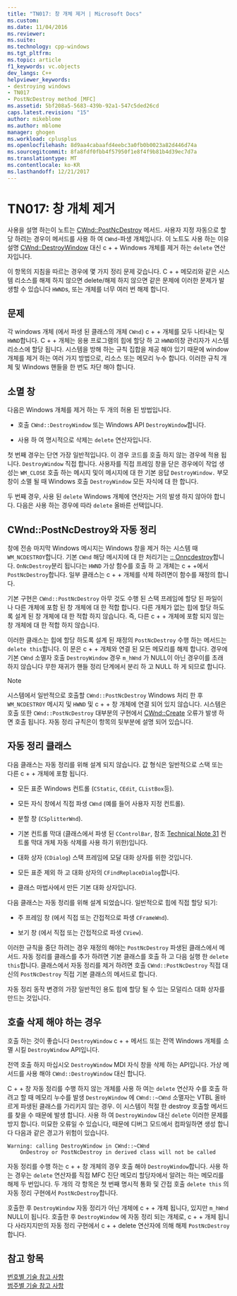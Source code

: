 ```yaml
---
title: "TN017: 창 개체 제거 | Microsoft Docs"
ms.custom: 
ms.date: 11/04/2016
ms.reviewer: 
ms.suite: 
ms.technology: cpp-windows
ms.tgt_pltfrm: 
ms.topic: article
f1_keywords: vc.objects
dev_langs: C++
helpviewer_keywords:
- destroying windows
- TN017
- PostNcDestroy method [MFC]
ms.assetid: 5bf208a5-5683-439b-92a1-547c5ded26cd
caps.latest.revision: "15"
author: mikeblome
ms.author: mblome
manager: ghogen
ms.workload: cplusplus
ms.openlocfilehash: 8d9aa4cabaafd4eebc3a0fb0b0023a82d446d74a
ms.sourcegitcommit: 8fa8fdf0fbb4f57950f1e8f4f9b81b4d39ec7d7a
ms.translationtype: MT
ms.contentlocale: ko-KR
ms.lasthandoff: 12/21/2017
---
```

# <a name="tn017-destroying-window-objects"></a>TN017: 창 개체 제거
사용을 설명 하는이 노트는 [CWnd::PostNcDestroy](../mfc/reference/cwnd-class.md#postncdestroy) 메서드. 사용자 지정 자동으로 할당 하려는 경우이 메서드를 사용 하 여 `CWnd`-파생 개체입니다. 이 노트도 사용 하는 이유 설명 [CWnd::DestroyWindow](../mfc/reference/cwnd-class.md#destroywindow) 대신 c + + Windows 개체를 제거 하는 `delete` 연산자입니다.  
  
 이 항목의 지침을 따르는 경우에 몇 가지 정리 문제 갖습니다. C + + 메모리와 같은 시스템 리소스를 해제 하지 않으면 delete/해제 하지 않으면 같은 문제에 이러한 문제가 발생할 수 있습니다 `HWND`s, 또는 개체를 너무 여러 번 해제 합니다.  
  
## <a name="the-problem"></a>문제  
 각 windows 개체 (에서 파생 된 클래스의 개체 `CWnd`) c + + 개체를 모두 나타내는 및 `HWND`합니다. C + + 개체는 응용 프로그램의 힙에 할당 하 고 `HWND`의창 관리자가 시스템 리소스에 할당 됩니다. 시스템을 방해 하는 규칙 집합을 제공 해야 있기 때문에 window 개체를 제거 하는 여러 가지 방법으로, 리소스 또는 메모리 누수 합니다. 이러한 규칙 개체 및 Windows 핸들을 한 번도 차단 해야 합니다.  
  
## <a name="destroying-windows"></a>소멸 창  
 다음은 Windows 개체를 제거 하는 두 개의 허용 된 방법입니다.  
  
-   호출 `CWnd::DestroyWindow` 또는 Windows API `DestroyWindow`합니다.  
  
-   사용 하 여 명시적으로 삭제는 `delete` 연산자입니다.  
  
 첫 번째 경우는 단연 가장 일반적입니다. 이 경우 코드를 호출 하지 않는 경우에 적용 됩니다. `DestroyWindow` 직접 합니다. 사용자를 직접 프레임 창을 닫은 경우에이 작업 생성는 `WM_CLOSE` 호출 하는 메시지 및이 메시지에 대 한 기본 응답 `DestroyWindow.` 부모 창이 소멸 될 때 Windows 호출 `DestroyWindow` 모든 자식에 대 한 합니다.  
  
 두 번째 경우, 사용 된 `delete` Windows 개체에 연산자는 거의 발생 하지 않아야 합니다. 다음은 사용 하는 경우에 따라 `delete` 올바른 선택입니다.  
  
## <a name="auto-cleanup-with-cwndpostncdestroy"></a>CWnd::PostNcDestroy와 자동 정리  
 창에 전송 마지막 Windows 메시지는 Windows 창을 제거 하는 시스템 때 `WM_NCDESTROY`합니다. 기본 `CWnd` 해당 메시지에 대 한 처리기는 [:: Onncdestroy](../mfc/reference/cwnd-class.md#onncdestroy)합니다. `OnNcDestroy`분리 됩니다는 `HWND` 가상 함수를 호출 하 고 개체는 c + +에서 `PostNcDestroy`합니다. 일부 클래스는 c + + 개체를 삭제 하려면이 함수를 재정의 합니다.  
  
 기본 구현은 `CWnd::PostNcDestroy` 아무 것도 수행 된 스택 프레임에 할당 된 파일이 나 다른 개체에 포함 된 창 개체에 대 한 적합 합니다. 다른 개체가 없는 힙에 할당 하도록 설계 된 창 개체에 대 한 적합 하지 않습니다. 즉, 다른 c + + 개체에 포함 되지 않는 창 개체에 대 한 적합 하지 않습니다.  
  
 이러한 클래스는 힙에 할당 하도록 설계 된 재정의 `PostNcDestroy` 수행 하는 메서드는 `delete this`합니다. 이 문은 c + + 개체와 연결 된 모든 메모리를 해제 합니다. 경우에 기본 `CWnd` 소멸자 호출 `DestroyWindow` 경우 `m_hWnd` 가 NULL이 아닌 경우이를 초래 하지 않습니다 무한 재귀가 핸들 정리 단계에서 분리 하 고 NULL 하 게 되므로 합니다.  
  
> [!NOTE]
>  시스템에서 일반적으로 호출할 `CWnd::PostNcDestroy` Windows 처리 한 후 `WM_NCDESTROY` 메시지 및 `HWND` 및 c + + 창 개체에 연결 되어 있지 않습니다. 시스템은 호출 또한 `CWnd::PostNcDestroy` 대부분의 구현에서 [CWnd::Create](../mfc/reference/cwnd-class.md#create) 오류가 발생 하면 호출 됩니다. 자동 정리 규칙은이 항목의 뒷부분에 설명 되어 있습니다.  
  
## <a name="auto-cleanup-classes"></a>자동 정리 클래스  
 다음 클래스는 자동 정리를 위해 설계 되지 않습니다. 값 형식은 일반적으로 스택 또는 다른 c + + 개체에 포함 됩니다.  
  
-   모든 표준 Windows 컨트롤 (`CStatic`, `CEdit`, `CListBox`등).  
  
-   모든 자식 창에서 직접 파생 `CWnd` (예를 들어 사용자 지정 컨트롤).  
  
-   분할 창 (`CSplitterWnd`).  
  
-   기본 컨트롤 막대 (클래스에서 파생 된 `CControlBar`, 참조 [Technical Note 31](../mfc/tn031-control-bars.md) 컨트롤 막대 개체 자동 삭제를 사용 하기 위한)입니다.  
  
-   대화 상자 (`CDialog`) 스택 프레임에 모달 대화 상자를 위한 것입니다.  
  
-   모든 표준 제외 하 고 대화 상자의 `CFindReplaceDialog`합니다.  
  
-   클래스 마법사에서 만든 기본 대화 상자입니다.  
  
 다음 클래스는 자동 정리를 위해 설계 되었습니다. 일반적으로 힙에 직접 할당 되기:  
  
-   주 프레임 창 (에서 직접 또는 간접적으로 파생 `CFrameWnd`).  
  
-   보기 창 (에서 직접 또는 간접적으로 파생 `CView`).  
  
 이러한 규칙을 중단 하려는 경우 재정의 해야는 `PostNcDestroy` 파생된 클래스에서 메서드. 자동 정리를 클래스를 추가 하려면 기본 클래스를 호출 하 고 다음 실행 한 `delete this`합니다. 클래스에서 자동 정리를 제거 하려면 호출 `CWnd::PostNcDestroy` 직접 대신의 `PostNcDestroy` 직접 기본 클래스의 메서드로 합니다.  
  
 자동 정리 동작 변경의 가장 일반적인 용도 힙에 할당 될 수 있는 모덜리스 대화 상자를 만드는 것입니다.  
  
## <a name="when-to-call-delete"></a>호출 삭제 해야 하는 경우  
 호출 하는 것이 좋습니다 `DestroyWindow` c + + 메서드 또는 전역 Windows 개체를 소멸 시킬 `DestroyWindow` API입니다.  
  
 전역 호출 하지 마십시오 `DestroyWindow` MDI 자식 창을 삭제 하는 API입니다. 가상 메서드를 사용 해야 `CWnd::DestroyWindow` 대신 합니다.  
  
 C + + 창 자동 정리를 수행 하지 않는 개체를 사용 하 여는 `delete` 연산자 수를 호출 하려고 할 때 메모리 누수를 발생 `DestroyWindow` 에 `CWnd::~CWnd` 소멸자는 VTBL 올바르게 파생된 클래스를 가리키지 않는 경우. 이 시스템이 적절 한 destroy 호출할 메서드를 찾을 수 때문에 발생 합니다. 사용 하 여 `DestroyWindow` 대신 `delete` 이러한 문제를 방지 합니다. 미묘한 오류일 수 있습니다, 때문에 디버그 모드에서 컴파일하면 생성 합니다 다음과 같은 경고가 위험이 있습니다.  
  
```  
Warning: calling DestroyWindow in CWnd::~CWnd  
    OnDestroy or PostNcDestroy in derived class will not be called  
```  
  
 자동 정리를 수행 하는 c + + 창 개체의 경우 호출 해야 `DestroyWindow`합니다. 사용 하는 경우는 `delete` 연산자를 직접 MFC 진단 메모리 할당자에서 알려는 하는 메모리를 해제 두 번입니다. 두 개의 각 항목은 첫 번째 명시적 통화 및 간접 호출 `delete this` 의 자동 정리 구현에서 `PostNcDestroy`합니다.  
  
 호출한 후 `DestroyWindow` 자동 정리가 아닌 개체에 c + + 개체 됩니다, 있지만 `m_hWnd` NULL이 됩니다. 호출한 후 `DestroyWindow` 에 자동 정리 되는 개체로, c + + 개체 됩니다 사라지지만의 자동 정리 구현에서 c + + delete 연산자에 의해 해제 `PostNcDestroy`합니다.  
  
## <a name="see-also"></a>참고 항목  
 [번호별 기술 참고 사항](../mfc/technical-notes-by-number.md)   
 [범주별 기술 참고 사항](../mfc/technical-notes-by-category.md)

